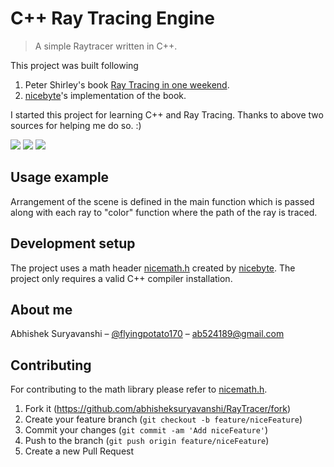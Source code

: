 # C++ Ray Tracing Engine
> A simple Raytracer written in C++.

This project was built following 
1. Peter Shirley's book [Ray Tracing in one weekend][book].
2. [nicebyte][nicebyte]'s implementation of the book.

I started this project for learning C++ and Ray Tracing. 
Thanks to above two sources for helping me do so. :)  

![](https://github.com/abhisheksuryavanshi/RayTracer/tree/master/ReadmeStuff/gradFinal.jpg)
![](https://github.com/abhisheksuryavanshi/RayTracer/tree/master/ReadmeStuff/imageAllFocus.jpg)
![](https://github.com/abhisheksuryavanshi/RayTracer/tree/master/ReadmeStuff/RaytracingInaWeekendOutput.jpg)

## Usage example

Arrangement of the scene is defined in the main function which is passed along with each ray to "color" function where the path of the ray is traced.

## Development setup

The project uses a math header [nicemath.h][nicemath] created by [nicebyte][nicebyte].
The project only requires a valid C++ compiler installation.

## About me

Abhishek Suryavanshi – [@flyingpotato170](https://twitter.com/flyingpotato170) – ab524189@gmail.com

## Contributing

For contributing to the math library please refer to [nicemath.h][nicemath].
1. Fork it (<https://github.com/abhisheksuryavanshi/RayTracer/fork>)
2. Create your feature branch (`git checkout -b feature/niceFeature`)
3. Commit your changes (`git commit -am 'Add niceFeature'`)
4. Push to the branch (`git push origin feature/niceFeature`)
5. Create a new Pull Request

<!-- Markdown link & img dfn's -->
[npm-image]: https://img.shields.io/npm/v/datadog-metrics.svg?style=flat-square
[npm-url]: https://npmjs.org/package/datadog-metrics
[npm-downloads]: https://img.shields.io/npm/dm/datadog-metrics.svg?style=flat-square
[travis-image]: https://img.shields.io/travis/dbader/node-datadog-metrics/master.svg?style=flat-square
[travis-url]: https://travis-ci.org/dbader/node-datadog-metrics
[wiki]: https://github.com/yourname/yourproject/wiki
[book]: https://github.com/RayTracing/raytracing.github.io
[nicemath]: https://github.com/nicebyte/nicemath
[nicebyte]: https://github.com/nicebyte
